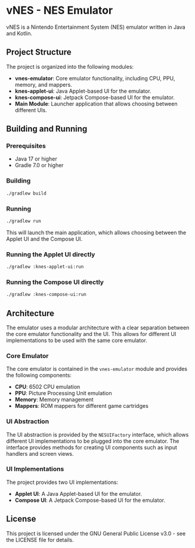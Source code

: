 # vNES - NES Emulator

vNES is a Nintendo Entertainment System (NES) emulator written in Java and Kotlin.

## Project Structure

The project is organized into the following modules:

- **vnes-emulator**: Core emulator functionality, including CPU, PPU, memory, and mappers.
- **knes-applet-ui**: Java Applet-based UI for the emulator.
- **knes-compose-ui**: Jetpack Compose-based UI for the emulator.
- **Main Module**: Launcher application that allows choosing between different UIs.

## Building and Running

### Prerequisites

- Java 17 or higher
- Gradle 7.0 or higher

### Building

```bash
./gradlew build
```

### Running

```bash
./gradlew run
```

This will launch the main application, which allows choosing between the Applet UI and the Compose UI.

### Running the Applet UI directly

```bash
./gradlew :knes-applet-ui:run
```

### Running the Compose UI directly

```bash
./gradlew :knes-compose-ui:run
```

## Architecture

The emulator uses a modular architecture with a clear separation between the core emulator functionality and the UI. This allows for different UI implementations to be used with the same core emulator.

### Core Emulator

The core emulator is contained in the `vnes-emulator` module and provides the following components:

- **CPU**: 6502 CPU emulation
- **PPU**: Picture Processing Unit emulation
- **Memory**: Memory management
- **Mappers**: ROM mappers for different game cartridges

### UI Abstraction

The UI abstraction is provided by the `NESUIFactory` interface, which allows different UI implementations to be plugged into the core emulator. The interface provides methods for creating UI components such as input handlers and screen views.

### UI Implementations

The project provides two UI implementations:

- **Applet UI**: A Java Applet-based UI for the emulator.
- **Compose UI**: A Jetpack Compose-based UI for the emulator.

## License

This project is licensed under the GNU General Public License v3.0 - see the LICENSE file for details.
